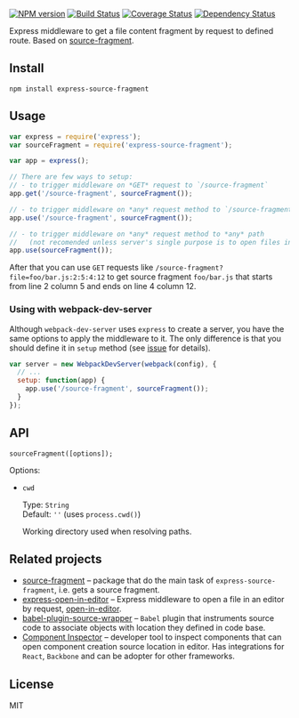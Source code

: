 [![NPM version](https://img.shields.io/npm/v/express-source-fragment.svg)](https://www.npmjs.com/package/express-source-fragment)
[![Build Status](https://travis-ci.org/lahmatiy/express-source-fragment.svg?branch=master)](https://travis-ci.org/lahmatiy/express-source-fragment)
[![Coverage Status](https://coveralls.io/repos/github/lahmatiy/express-source-fragment/badge.svg?branch=master)](https://coveralls.io/github/lahmatiy/express-source-fragment?branch=master)
[![Dependency Status](https://img.shields.io/david/lahmatiy/express-source-fragment.svg)](https://david-dm.org/lahmatiy/express-source-fragment)

Express middleware to get a file content fragment by request to defined route. Based on [source-fragment](https://github.com/lahmatiy/source-fragment).

## Install

```
npm install express-source-fragment
```

## Usage

```js
var express = require('express');
var sourceFragment = require('express-source-fragment');

var app = express();

// There are few ways to setup:
// - to trigger middleware on *GET* request to `/source-fragment`
app.get('/source-fragment', sourceFragment());

// - to trigger middleware on *any* request method to `/source-fragment`
app.use('/source-fragment', sourceFragment());

// - to trigger middleware on *any* request method to *any* path
//   (not recomended unless server's single purpose is to open files in editor)
app.use(sourceFragment());
```

After that you can use `GET` requests like `/source-fragment?file=foo/bar.js:2:5:4:12` to get source fragment `foo/bar.js` that starts from line 2 column 5 and ends on line 4 column 12.

### Using with webpack-dev-server

Although `webpack-dev-server` uses `express` to create a server, you have the same options to apply the middleware to it. The only difference is that you should define it in `setup` method (see [issue](https://github.com/webpack/webpack-dev-server/issues/285) for details).

```js
var server = new WebpackDevServer(webpack(config), {
  // ...
  setup: function(app) {
    app.use('/source-fragment', sourceFragment());
  }
});
```

## API

```
sourceFragment([options]);
```

Options:

- `cwd`

  Type: `String`  
  Default: `''` (uses `process.cwd()`)

  Working directory used when resolving paths.

## Related projects

- [source-fragment](https://github.com/lahmatiy/source-fragment) – package that do the main task of `express-source-fragment`, i.e. gets a source fragment.
- [express-open-in-editor](https://github.com/lahmatiy/express-open-in-editor) – Express middleware to open a file in an editor by request, [open-in-editor](https://github.com/lahmatiy/open-in-editor).
- [babel-plugin-source-wrapper](https://github.com/restrry/babel-plugin-source-wrapper) – `Babel` plugin that instruments source code to associate objects with location they defined in code base.
- [Component Inspector](https://github.com/lahmatiy/component-inspector) – developer tool to inspect components that can open component creation source location in editor. Has integrations for `React`, `Backbone` and can be adopter for other frameworks.

## License

MIT
